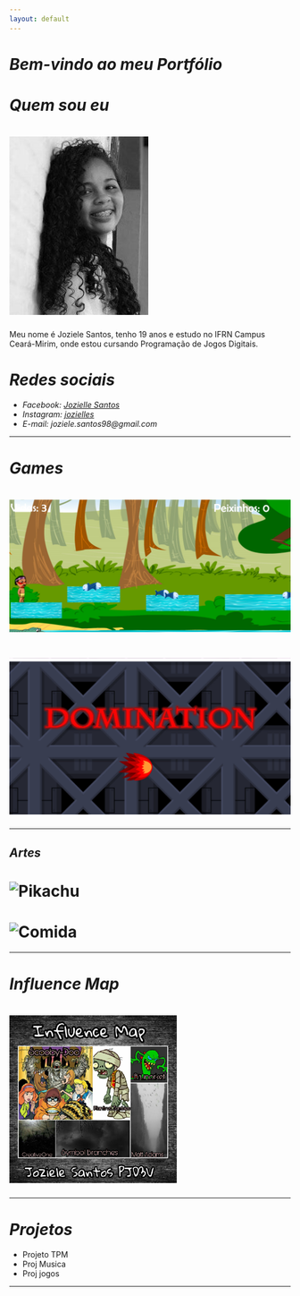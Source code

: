 ```yaml
---
layout: default
---
```


# _Bem-vindo ao meu Portfólio_

# _Quem sou eu_ 
# ![](Perfil.png)

Meu nome é Joziele Santos, tenho 19 anos e estudo no IFRN Campus Ceará-Mirim, onde estou cursando Programação de Jogos Digitais.   

# _Redes sociais_

* _Facebook: [Jozielle Santos](https://www.facebook.com/jozielle.santos.378)_
* _Instagram: [jozielles](https://www.instagram.com/jozielles/)_
* _E-mail: joziele.santos98@gmail.com_

* * * 

# _Games_

# [![](Cacique.png)](https://joozi.github.io/Cacique/)  

# [![](Domination.png)](https://joozi.github.io/Domination/)

* * * 

## _Artes_
# ![Pikachu](https://userscontent2.emaze.com/images/a95fc4c6-85de-41e5-aabf-0f03f3e2645b/e6d0ff9404f9660db71698d0c17493e3.png)  

# ![Comida](https://s3.amazonaws.com/kandipatternspatterns/food/18909__pizza.png)    


* * * 

# _Influence Map_

# ![](influence.png)  

* * * 

# _Projetos_  
* Projeto TPM
* Proj Musica
* Proj jogos

* * *

